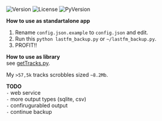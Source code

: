 ![Version](https://img.shields.io/pypi/v/lastfm_backup.svg?style=flat-square)
![License](https://img.shields.io/pypi/l/lastfm_backup.svg.svg?style=flat-square)
![PyVersion](https://img.shields.io/pypi/pyversions/lastfm_backup.svg.svg?style=flat-square)

**How to use as standartalone app**  
1. Rename `config.json.example` to `config.json` and edit.  
2. Run this `python lastfm_backup.py` or `~/lastfm_backup.py`.  
3. PROFIT!! 

**How to use as library**  
see [getTracks.py](https://github.com/iiiypuk/lastfm-backup/blob/master/samples/getTracks.py).  

My `>57,5k` tracks scrobbles sized `~8.2Mb`.  

**TODO**  
`-` web service  
`-` more output types (sqlite, csv)  
`-` confirugurabled output  
`-` continue backup
